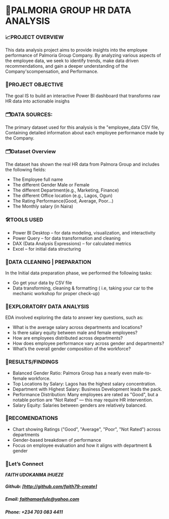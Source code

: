 # 🧠PALMORIA GROUP HR DATA ANALYSIS

### 📈PROJECT OVERVIEW
This data analysis project aims to provide insights into the employee performance of Palmoria Group Company. By analyzing various aspects of the employee data, we seek to identify trends, make data driven recommendations, and gain a deeper understanding of the Company'scompensation, and Performance.

### 🔎PROJECT OBJECTIVE
The goal IS to build an interactive Power BI dashboard that transforms raw HR data into actionable insighs

### 🗂️DATA SOURCES:
The primary dataset used for this analysis is the "employee_data CSV file,
Containing detailed information about each employee performance made by the Company.

### 🗂️Dataset Overview
The dataset has shown the real HR data from Palmora Group and includes the following fields:
- The Employee full name
- The different Gender Male or Female
- The different Department(e.g., Marketing, Finance)
- The different Office location (e.g., Lagos, Ogun)
- The Rating Performance(Good, Average, Poor...)
- The Monthly salary (in Naira)

### 🛠️TOOLS USED
- Power BI Desktop – for data modeling, visualization, and interactivity
- Power Query – for data transformation and cleaning
- DAX (Data Analysis Expressions) – for calculated metrics
- Excel – for initial data structuring

### 📌DATA CLEANING | PREPARATION
In the Initial data preparation phase, we performed the following tasks:
- Go get your data by CSV file
-  Data transforming, cleaning & formatting ( i.e, taking your car to the mechanic workshop for proper check-up)

### 🧠EXPLORATORY DATA ANALYSIS 
EDA involved exploring the data to answer key questions, such as:
- What is the average salary across departments and locations?
- Is there salary equity between male and female employees?
- How are employees distributed across departments?
- How does employee performance vary across gender and departments?
- What’s the overall gender composition of the workforce?
  
### 🔎RESULTS/FINDINGS
- Balanced Gender Ratio: Palmora Group has a nearly even male-to-female workforce.
- Top Locations by Salary: Lagos has the highest salary concentration.
- Department with Highest Salary: Business Development leads the pack.
- Performance Distribution: Many employees are rated as "Good", but a notable portion are “Not Rated” — this may require HR intervention.
- Salary Equity: Salaries between genders are relatively balanced.

### 🧠RECOMENDATIONS
- Chart showing Ratings ("Good", "Average", "Poor", "Not Rated") across departments
- Gender-based breakdown of performance
- Focus on employee evaluation and how it aligns with department & gender

 ### 🤝Let’s Connect
  ***FAITH UDOKANMA IHUEZE***
 ##### Github: [http://github.com/faith79-create]
 ##### Email: faithamaefule@yahoo.com
 ##### Phone: +234 703 083 4411


